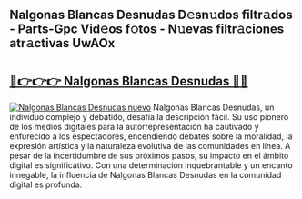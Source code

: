 ## Nalgonas Blancas Desnudas D𝚎sn𝚞dos filtr𝚊dos - Parts-Gpc Vid𝚎os f𝚘tos - N𝚞evas filtr𝚊ciones atr𝚊ctivas UwAOx

# <h2><a href="http://mbatmwe.tromn.icu/?c=Nalgonas+Blancas+Desnudas">🔗👉👉👉 Nalgonas Blancas Desnudas 🔗🔗</a></h2>

[![Nalgonas Blancas Desnudas nuevo](https://i.imgur.com/pEAQMta.gif)](http://mbatmwe.tromn.icu/?c=Nalgonas+Blancas+Desnudas)
Nalgonas Blancas Desnudas, un individuo complejo y debatido, desafía la descripción fácil. Su uso pionero de los medios digitales para la autorrepresentación ha cautivado y enfurecido a los espectadores, encendiendo debates sobre la moralidad, la expresión artística y la naturaleza evolutiva de las comunidades en línea. A pesar de la incertidumbre de sus próximos pasos, su impacto en el ámbito digital es significativo. Con una determinación inquebrantable y un encanto innegable, la influencia de Nalgonas Blancas Desnudas en la comunidad digital es profunda.
